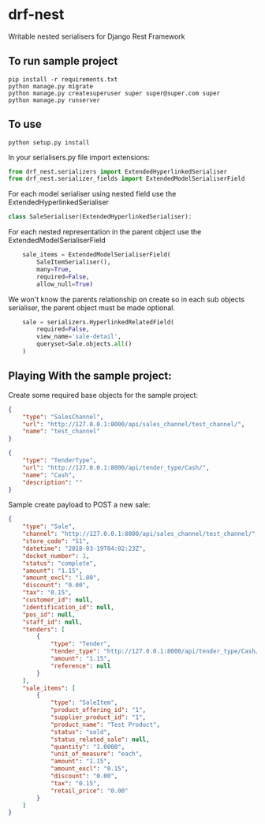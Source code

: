 # drf-nest
Writable nested serialisers for Django Rest Framework

## To run sample project

```shell
pip install -r requirements.txt
python manage.py migrate
python manage.py createsuperuser super super@super.com super
python manage.py runserver
```

## To use

```shell
python setup.py install
```

In your serialisers.py file import extensions:

```python
from drf_nest.serializers import ExtendedHyperlinkedSerialiser
from drf_nest.serializer_fields import ExtendedModelSerialiserField
```

For each model serialiser using nested field use the ExtendedHyperlinkedSerialiser

```python
class SaleSerialiser(ExtendedHyperlinkedSerialiser):
```

For each nested representation in the parent object use the ExtendedModelSerialiserField

```python
    sale_items = ExtendedModelSerialiserField(
        SaleItemSerialiser(), 
        many=True, 
        required=False, 
        allow_null=True)
```

We won't know the parents relationship on create so in each sub objects serialiser, the parent object must be made optional.
```python
    sale = serializers.HyperlinkedRelatedField(
        required=False,
        view_name='sale-detail',
        queryset=Sale.objects.all()
    )
```

## Playing With the sample project:

Create some required base objects for the sample project:
```json
{
    "type": "SalesChannel",
    "url": "http://127.0.0.1:8000/api/sales_channel/test_channel/",
    "name": "test_channel"
}
```
```json
{
    "type": "TenderType",
    "url": "http://127.0.0.1:8000/api/tender_type/Cash/",
    "name": "Cash",
    "description": ""
}
```

Sample create payload to POST a new sale:
```json
{
    "type": "Sale",
    "channel": "http://127.0.0.1:8000/api/sales_channel/test_channel/",
    "store_code": "S1",
    "datetime": "2018-03-19T04:02:23Z",
    "docket_number": 1,
    "status": "complete",
    "amount": "1.15",
    "amount_excl": "1.00",
    "discount": "0.00",
    "tax": "0.15",
    "customer_id": null,
    "identification_id": null,
    "pos_id": null,
    "staff_id": null,
    "tenders": [
        {
            "type": "Tender",
            "tender_type": "http://127.0.0.1:8000/api/tender_type/Cash/",
            "amount": "1.15",
            "reference": null
        }
    ],
    "sale_items": [
        {
            "type": "SaleItem",
            "product_offering_id": "1",
            "supplier_product_id": "1",
            "product_name": "Test Product",
            "status": "sold",
            "status_related_sale": null,
            "quantity": "1.0000",
            "unit_of_measure": "each",
            "amount": "1.15",
            "amount_excl": "0.15",
            "discount": "0.00",
            "tax": "0.15",
            "retail_price": "0.00"
        }
    ]
}
```

